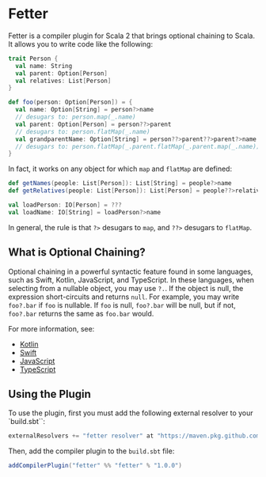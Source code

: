 # Fetter

Fetter is a compiler plugin for Scala 2 that brings optional chaining to Scala.
It allows you to write code like the following:
```scala
trait Person {
  val name: String
  val parent: Option[Person]
  val relatives: List[Person]
}

def foo(person: Option[Person]) = {
  val name: Option[String] = person?>name
  // desugars to: person.map(_.name)
  val parent: Option[Person] = person??>parent
  // desugars to: person.flatMap(_.name)
  val grandparentName: Option[String] = person??>parent??>parent?>name
  // desugars to: person.flatMap(_.parent.flatMap(_.parent.map(_.name)))
}
```

In fact, it works on any object for which `map` and `flatMap` are defined:
```scala
def getNames(people: List[Person]): List[String] = people?>name
def getRelatives(people: List[Person]): List[Person] = people??>relatives

val loadPerson: IO[Person] = ???
val loadName: IO[String] = loadPerson?>name
```

In general, the rule is that `?>` desugars to `map`, and `??>` desugars to `flatMap`.

## What is Optional Chaining?

Optional chaining in a powerful syntactic feature found in some languages, such as Swift, Kotlin, JavaScript, and TypeScript.
In these languages, when selecting from a nullable object, you may use `?.`.
If the object is null, the expression short-circuits and returns `null`.
For example, you may write `foo?.bar` if `foo` is nullable.
If `foo` is null, `foo?.bar` will be null, but if not, `foo?.bar` returns the same as `foo.bar` would.

For more information, see:
 - [Kotlin](https://kotlinlang.org/docs/null-safety.html#safe-calls)
 - [Swift](https://developer.apple.com/documentation/swift/optional)
 - [JavaScript](https://developer.mozilla.org/en-US/docs/Web/JavaScript/Reference/Operators/Optional_chaining)
 - [TypeScript](https://www.typescriptlang.org/docs/handbook/release-notes/typescript-3-7.html#optional-chaining)

## Using the Plugin

To use the plugin, first you must add the following external resolver to your `build.sbt``:
```scala
externalResolvers += "fetter resolver" at "https://maven.pkg.github.com/liam923/fetter"
```
Then, add the compiler plugin to the `build.sbt` file:
```scala
addCompilerPlugin("fetter" %% "fetter" % "1.0.0")
```

